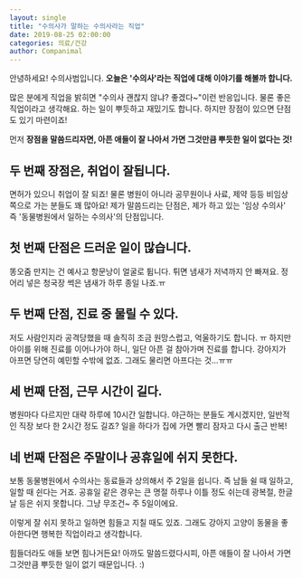 ```yaml
---
layout: single
title: "수의사가 말하는 수의사라는 직업"
date: 2019-08-25 02:00:00
categories: 의료/건강
author: Companimal
---
```


안녕하세요! 수의사범입니다. **오늘은 '수의사'라는 직업에 대해 이야기를 해볼까 합니다.**

많은 분에게 직업을 밝히면 "수의사 괜찮지 않냐? 좋겠다~"이런 반응입니다. 물론 좋은 직업이라고 생각해요. 하는 일이 뿌듯하고 재밌기도 합니다. 하지만 장점이 있으면 단점도 있기 마련이죠!

먼저 **장점을 말씀드리자면, 아픈 애들이 잘 나아서 가면 그것만큼 뿌듯한 일이 없다는 것!**

## 두 번째 장점은, 취업이 잘됩니다.

면허가 있으니 취업이 잘 되죠! 물론 병원이 아니라 공무원이나 사료, 제약 등등 비임상 쪽으로 가는 분들도 꽤 많아요! 제가 말씀드리는 단점은, 제가 하고 있는 '임상 수의사' 즉 '동물병원에서 일하는 수의사'의 단점입니다.

## 첫 번째 단점은 드러운 일이 많습니다.

똥오줌 만지는 건 예사고 항문낭이 얼굴로 튑니다. 튀면 냄새가 저녁까지 안 빠져요. 정어리 넣은 청국장 썩은 냄새가 하루 종일 나죠.ㅠ

## 두 번째 단점, 진료 중 물릴 수 있다.

저도 사람인지라 공격당했을 때 솔직히 조금 원망스럽고, 억울하기도 합니다. ㅠ 하지만 아이를 위해 진료를 이어나가야 하니, 일단 아픈 걸 참아가며 진료를 합니다. 강아지가 아프면 당연히 예민할 수밖에 없죠. 그래도 물리면 아프다는 것...ㅠㅠ

## 세 번째 단점, 근무 시간이 길다.

병원마다 다르지만 대략 하루에 10시간 일합니다. 야근하는 분들도 계시겠지만, 일반적인 직장 보다 한 2시간 정도 길죠? 일을 하다가 집에 가면 빨리 잠자고 다시 출근 반복!

## 네 번째 단점은 주말이나 공휴일에 쉬지 못한다.

보통 동물병원에서 수의사는 동료들과 상의해서 주 2일을 쉽니다. 즉 남들 쉴 때 일하고, 일할 때 쉰다는 거죠. 공휴일 같은 경우는 큰 명절 하루나 이틀 정도 쉬는데 광복절, 한글날 등은 쉬지 못합니다. 그냥 무조건~ 주 5일이에요.

이렇게 잘 쉬지 못하고 일하면 힘들고 지칠 때도 있죠. 그래도 강아지 고양이 동물을 좋아한다면 행복한 직업이라고 생각합니다.

힘들더라도 애들 보면 힘나거든요! 아까도 말씀드렸다시피, 아픈 애들이 잘 나아서 가면 그것만큼 뿌듯한 일이 없기 때문입니다. :)
